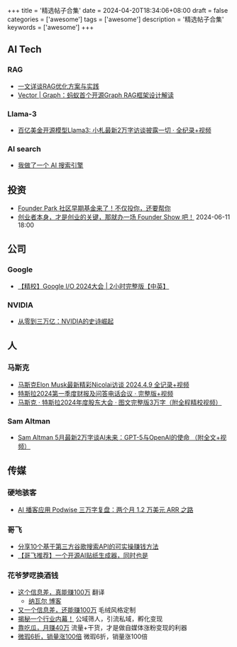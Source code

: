 +++
title = '精选帖子合集'
date = 2024-04-20T18:34:06+08:00
draft = false
categories = ['awesome']
tags = ['awesome']
description = '精选帖子合集'
keywords = ['awesome']
+++

## AI Tech
### RAG
- [一文详谈RAG优化方案与实践](https://mp.weixin.qq.com/s/HT9bjXpwoSszU_ru-e-9dw)
- [Vector | Graph：蚂蚁首个开源Graph RAG框架设计解读](https://mp.weixin.qq.com/s/hd2FzO2p15ERbHe0w87J8Q)
### Llama-3
- [百亿美金开源模型Llama3: 小札最新2万字访谈披露一切 · 全纪录+视频](https://mp.weixin.qq.com/s/MuSFe3BGgqnHVS-D57eI1w)
### AI search
- [我做了一个 AI 搜索引擎](https://mp.weixin.qq.com/s/25eXZi1QgGYIPpXeDzkQrg)

## 投资
- [Founder Park 社区早期基金来了！不仅投你，还要帮你](https://mp.weixin.qq.com/s/H5hkinQG0mb38EDjB7Ss4w)
- [创业者本身，才是创业的关键，那就办一场 Founder Show 吧！](https://mp.weixin.qq.com/s/KNzvOXb0mp0SV-a-t97vNg) 2024-06-11 18:00

## 公司
### Google
- [【精校】Google I/O 2024大会 | 2小时完整版【中英】](https://www.bilibili.com/video/BV1x1421q7xZ/)
### NVIDIA
- [从零到三万亿：NVIDIA的史诗崛起](https://mp.weixin.qq.com/s/P_e0QfyyGjL7wClAi8u_Cg)

## 人
### 马斯克
- [马斯克Elon Musk最新精彩Nicolai访谈 2024.4.9 全记录+视频](https://mp.weixin.qq.com/s/3qqBmQLZFZvecpLP58UaPg)
- [特斯拉2024第一季度财报及问答电话会议 · 完整版+视频](https://mp.weixin.qq.com/s/Gd_K78rPbZGXwfnsPW0rQQ)
- [马斯克 · 特斯拉2024年度股东大会 · 图文完整版3万字（附全程精校视频）](https://mp.weixin.qq.com/s/xtV1AbE26shzNpDoNnso_w)
### Sam Altman
- [Sam Altman 5月最新2万字谈AI未来：GPT-5与OpenAI的使命 （附全文+视频）](https://mp.weixin.qq.com/s/aT3lMdLGMtRqNHbfoWJJ0w)

## 传媒
### 硬地骇客
- [AI 播客应用 Podwise 三万字复盘：两个月 1.2 万美元 ARR 之路](https://book.hardhacker.com/)
### 哥飞
- [分享10个基于第三方谷歌搜索API的可实操赚钱方法](https://mp.weixin.qq.com/s/vQ9GJ5cHFh-z0q3lVsgteA)
- [【哥飞推荐】一个开源AI贴纸生成器，同时也是](https://mp.weixin.qq.com/s/q7VnT4txJ99v4OBgOppgDA)
###  花爷梦呓换酒钱
- [这个信息差，真能赚100万](https://mp.weixin.qq.com/s/zbLDuI9Mg_SwZrYWD3L2pw) 翻译
    - [纳瓦尔 博客](https://nav.al/)
- [又一个信息差，还能赚100万](https://mp.weixin.qq.com/s/OfL3Bi5hxpp7Go-E70Oa8Q) 毛绒风格定制
- [揭秘一个行业内幕！](https://mp.weixin.qq.com/s/2cmPtT3wtSJplshoh0W1Mg) 公域筛人，引流私域，孵化变现
- [靠吃瓜，月赚40万](https://mp.weixin.qq.com/s/-tTrxLjjU7fQgE5PsVGpqg) 流量+干货，才是做自媒体涨粉变现的利器
- [微瑕6折，销量涨100倍](https://mp.weixin.qq.com/s/nJvSzSyxLIFuKBkjJvy_bQ) 微瑕6折，销量涨100倍
